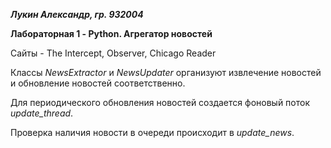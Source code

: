 _**Лукин Александр, гр. 932004**_

**Лабораторная 1 - Python. Агрегатор новостей**

Сайты - The Intercept, Observer, Chicago Reader

Классы _NewsExtractor_ и _NewsUpdater_ организуют извлечение новостей и обновление новостей соответственно.

Для периодического обновления новостей создается фоновый поток _update_thread_.

Проверка наличия новости в очереди происходит в _update_news_.
